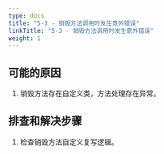 ```yaml
---
type: docs
title: "5-3 - 销毁方法调用时发生意外错误"
linkTitle: "5-3 - 销毁方法调用时发生意外错误"
weight: 1
---
```


## 可能的原因

1. 销毁方法存在自定义类，方法处理存在异常。


## 排查和解决步骤

1. 检查销毁方法自定义复写逻辑。

<p style="margin-top: 3rem;"> </p>